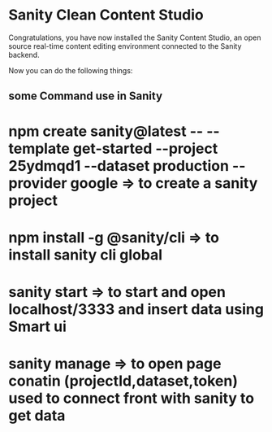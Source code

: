 # Sanity Clean Content Studio

Congratulations, you have now installed the Sanity Content Studio, an open source real-time content editing environment connected to the Sanity backend.

Now you can do the following things:

## some Command use in Sanity 
# npm create sanity@latest -- --template get-started --project 25ydmqd1 --dataset production --provider google   => to create a sanity project 
# npm install -g @sanity/cli   => to install sanity cli global
# sanity start   => to start and open localhost/3333 and insert data using Smart ui
# sanity manage  => to open page conatin (projectId,dataset,token) used to connect front with sanity to get data 
